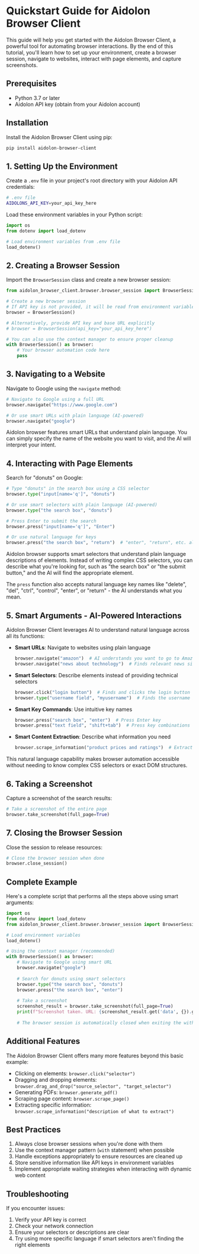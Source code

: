 # Quickstart Guide for Aidolon Browser Client

This guide will help you get started with the Aidolon Browser Client, a powerful tool for automating browser interactions. By the end of this tutorial, you'll learn how to set up your environment, create a browser session, navigate to websites, interact with page elements, and capture screenshots.

## Prerequisites

- Python 3.7 or later
- Aidolon API key (obtain from your Aidolon account)

## Installation

Install the Aidolon Browser Client using pip:

```bash
pip install aidolon-browser-client
```

## 1. Setting Up the Environment

Create a `.env` file in your project's root directory with your Aidolon API credentials:

```bash
# .env file
AIDOLONS_API_KEY=your_api_key_here
```

Load these environment variables in your Python script:

```python
import os
from dotenv import load_dotenv

# Load environment variables from .env file
load_dotenv()
```

## 2. Creating a Browser Session

Import the `BrowserSession` class and create a new browser session:

```python
from aidolon_browser_client.browser.browser_session import BrowserSession

# Create a new browser session
# If API key is not provided, it will be read from environment variables
browser = BrowserSession()

# Alternatively, provide API key and base URL explicitly
# browser = BrowserSession(api_key="your_api_key_here")

# You can also use the context manager to ensure proper cleanup
with BrowserSession() as browser:
    # Your browser automation code here
    pass
```

## 3. Navigating to a Website

Navigate to Google using the `navigate` method:

```python
# Navigate to Google using a full URL
browser.navigate("https://www.google.com")

# Or use smart URLs with plain language (AI-powered)
browser.navigate("google")
```

Aidolon browser features smart URLs that understand plain language. You can simply specify the name of the website you want to visit, and the AI will interpret your intent.

## 4. Interacting with Page Elements

Search for "donuts" on Google:

```python
# Type "donuts" in the search box using a CSS selector
browser.type("input[name='q']", "donuts")

# Or use smart selectors with plain language (AI-powered)
browser.type("the search box", "donuts")

# Press Enter to submit the search
browser.press("input[name='q']", "Enter")

# Or use natural language for keys
browser.press("the search box", "return")  # "enter", "return", etc. all work
```

Aidolon browser supports smart selectors that understand plain language descriptions of elements. Instead of writing complex CSS selectors, you can describe what you're looking for, such as "the search box" or "the submit button," and the AI will find the appropriate element.

The `press` function also accepts natural language key names like "delete", "del", "ctrl", "control", "enter", or "return" - the AI understands what you mean.

## 5. Smart Arguments - AI-Powered Interactions

Aidolon Browser Client leverages AI to understand natural language across all its functions:

- **Smart URLs**: Navigate to websites using plain language
  ```python
  browser.navigate("amazon")  # AI understands you want to go to Amazon
  browser.navigate("news about technology")  # Finds relevant news site
  ```

- **Smart Selectors**: Describe elements instead of providing technical selectors
  ```python
  browser.click("login button")  # Finds and clicks the login button
  browser.type("username field", "myusername")  # Finds the username input
  ```

- **Smart Key Commands**: Use intuitive key names
  ```python
  browser.press("search box", "enter")  # Press Enter key
  browser.press("text field", "shift+tab")  # Press key combinations
  ```

- **Smart Content Extraction**: Describe what information you need
  ```python
  browser.scrape_information("product prices and ratings")  # Extract specific data
  ```

This natural language capability makes browser automation accessible without needing to know complex CSS selectors or exact DOM structures.

## 6. Taking a Screenshot

Capture a screenshot of the search results:

```python
# Take a screenshot of the entire page
browser.take_screenshot(full_page=True)
```

## 7. Closing the Browser Session

Close the session to release resources:

```python
# Close the browser session when done
browser.close_session()
```

## Complete Example

Here's a complete script that performs all the steps above using smart arguments:

```python
import os
from dotenv import load_dotenv
from aidolon_browser_client.browser.browser_session import BrowserSession

# Load environment variables
load_dotenv()

# Using the context manager (recommended)
with BrowserSession() as browser:
    # Navigate to Google using smart URL
    browser.navigate("google")
    
    # Search for donuts using smart selectors
    browser.type("the search box", "donuts")
    browser.press("the search box", "enter")
    
    # Take a screenshot
    screenshot_result = browser.take_screenshot(full_page=True)
    print(f"Screenshot taken. URL: {screenshot_result.get('data', {}).get('screenshot_url')}")
    
    # The browser session is automatically closed when exiting the with block
```

## Additional Features

The Aidolon Browser Client offers many more features beyond this basic example:

- Clicking on elements: `browser.click("selector")`
- Dragging and dropping elements: `browser.drag_and_drop("source_selector", "target_selector")`
- Generating PDFs: `browser.generate_pdf()`
- Scraping page content: `browser.scrape_page()`
- Extracting specific information: `browser.scrape_information("description of what to extract")`

## Best Practices

1. Always close browser sessions when you're done with them
2. Use the context manager pattern (`with` statement) when possible
3. Handle exceptions appropriately to ensure resources are cleaned up
4. Store sensitive information like API keys in environment variables
5. Implement appropriate waiting strategies when interacting with dynamic web content

## Troubleshooting

If you encounter issues:

1. Verify your API key is correct
2. Check your network connection
3. Ensure your selectors or descriptions are clear
4. Try using more specific language if smart selectors aren't finding the right elements
